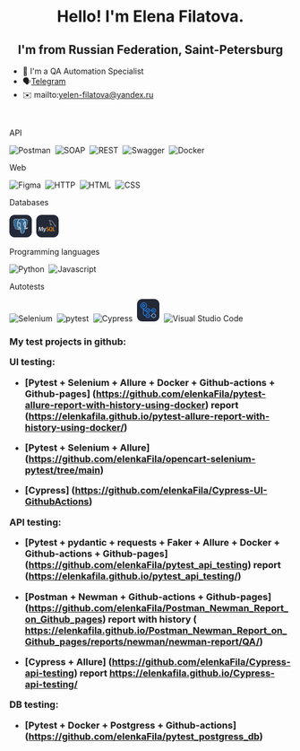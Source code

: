 <h1 align="center">Hello! I'm Elena Filatova.</h1>
<h2 align="center">I'm from Russian Federation, Saint-Petersburg</h2>

- 👋 I'm a QA Automation Specialist
- 🗣️[Telegram](https://t.me/elenka_fila)
- ✉️ mailto:yelen-filatova@yandex.ru

<br>

API
<div>
  <img src="https://user-images.githubusercontent.com/25181517/192109061-e138ca71-337c-4019-8d42-4792fdaa7128.png" title="Postman" alt="Postman" width="40" height="40"/>&nbsp
  <img src="https://user-images.githubusercontent.com/25181517/192107860-9a9f0894-0e34-4ab3-964d-6297ee4c00e9.png" title="SOAP" alt="SOAP" width="40" height="40"/>&nbsp
  <img src="https://user-images.githubusercontent.com/25181517/192107858-fe19f043-c502-4009-8c47-476fc89718ad.png" title="REST" alt="REST" width="40" height="40"/>&nbsp
  <img src="https://user-images.githubusercontent.com/25181517/186711335-a3729606-5a78-4496-9a36-06efcc74f800.png" title="Swagger" alt="Swagger" width="40" height="40"/>&nbsp
  <img src="https://user-images.githubusercontent.com/25181517/117207330-263ba280-adf4-11eb-9b97-0ac5b40bc3be.png" title="Docker" alt="Docker" width="40" height="40"/>&nbsp
</div>

Web
<div>
  <img src="https://user-images.githubusercontent.com/25181517/189715289-df3ee512-6eca-463f-a0f4-c10d94a06b2f.png" title="Figma" alt="Figma" width="40" height="40"/>&nbsp
  <img src="https://user-images.githubusercontent.com/25181517/192107854-765620d7-f909-4953-a6da-36e1ef69eea6.png" title="HTTP" alt="HTTP" width="40" height="40"/>&nbsp
  <img src="https://user-images.githubusercontent.com/25181517/192158954-f88b5814-d510-4564-b285-dff7d6400dad.png" title="HTML" alt="HTML" width="40" height="40"/>&nbsp
  <img src="https://user-images.githubusercontent.com/25181517/183898674-75a4a1b1-f960-4ea9-abcb-637170a00a75.png" title="CSS" alt="CSS" width="40" height="40"/>&nbsp
</div>

Databases
<div>
  <img src="https://raw.githubusercontent.com/tandpfun/skill-icons/main/icons/PostgreSQL-Dark.svg" title="PostgreSQL" alt="PostgreSQL" width="40" height="40"/>&nbsp
  <img src="https://raw.githubusercontent.com/tandpfun/skill-icons/main/icons/MySQL-Dark.svg" title="MySQL" alt="MySQL" width="40" height="40"/>&nbsp
</div>

Programming languages
<div>
  <img src="https://user-images.githubusercontent.com/25181517/183423507-c056a6f9-1ba8-4312-a350-19bcbc5a8697.png" title="Python" alt="Python" width="40" height="40"/>&nbsp
  <img src="https://user-images.githubusercontent.com/25181517/117447155-6a868a00-af3d-11eb-9cfe-245df15c9f3f.png" title="Javascript" alt="Javascript" width="40" height="40"/>&nbsp
</div>


Autotests
<div>
  <img src="https://user-images.githubusercontent.com/25181517/184103699-d1b83c07-2d83-4d99-9a1e-83bd89e08117.png" title="Selenium" alt="Selenium" width="40" height="40"/>&nbsp
  <img src="https://user-images.githubusercontent.com/25181517/184117132-9e89a93b-65fb-47c3-91e7-7d0f99e7c066.png" title="pytest" alt="pytest" width="40" height="40"/>&nbsp
  <img src="https://user-images.githubusercontent.com/68279555/200387386-276c709f-380b-46cc-81fd-f292985927a8.png" title="Cypress" alt="Cypress" width="40" height="40"/>&nbsp
  <img src="https://raw.githubusercontent.com/tandpfun/skill-icons/main/icons/GithubActions-Dark.svg" title="Actions" alt="Actions" width="40" height="40"/>&nbsp
  <img src="https://user-images.githubusercontent.com/25181517/192108891-d86b6220-e232-423a-bf5f-90903e6887c3.png" title="Visual Studio Code" alt="Visual Studio Code" width="40" height="40"/>&nbsp
  
</div>

<h3>
My test projects in github:

UI testing:
- [Pytest + Selenium + Allure + Docker + Github-actions + Github-pages]
  (https://github.com/elenkaFila/pytest-allure-report-with-history-using-docker)
  report (https://elenkafila.github.io/pytest-allure-report-with-history-using-docker/)

- [Pytest + Selenium + Allure]
  (https://github.com/elenkaFila/opencart-selenium-pytest/tree/main)

- [Cypress]
  (https://github.com/elenkaFila/Cypress-UI-GithubActions)


API testing:
- [Pytest + pydantic + requests + Faker + Allure + Docker + Github-actions + Github-pages]
  (https://github.com/elenkaFila/pytest_api_testing)
  report (https://elenkafila.github.io/pytest_api_testing/)

- [Postman + Newman + Github-actions + Github-pages]
  (https://github.com/elenkaFila/Postman_Newman_Report_on_Github_pages)
  report with history ( https://elenkafila.github.io/Postman_Newman_Report_on_Github_pages/reports/newman/newman-report/QA/)

- [Cypress + Allure]
  (https://github.com/elenkaFila/Cypress-api-testing)
  report https://elenkafila.github.io/Cypress-api-testing/

DB testing:
- [Pytest + Docker + Postgress + Github-actions]
  (https://github.com/elenkaFila/pytest_postgress_db)
</h3>
